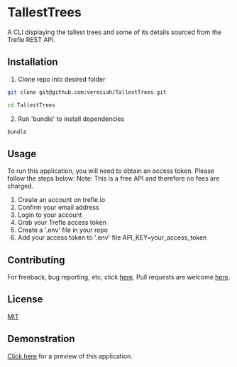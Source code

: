 # TallestTrees

 A CLI displaying the tallest trees and some of its details sourced from the Trefle REST API. 
 
## Installation

 1. Clone repo into desired folder 
 ```bash 
 git clone git@github.com:veresiah/TallestTrees.git 
 ``` 
 
 ```bash 
 cd TallestTrees
 ```
 2. Run 'bundle' to install dependencies 
 ```bash 
 bundle 
 ```
 ## Usage 
 
 To run this application, you will need to obtain an access token. Please follow the steps below: 
Note: This is a free API and therefore no fees are charged. 

 1. Create an account on trefle.io
 2. Confirm your email address
 3. Login to your account
 4. Grab your Trefle access token 
 5. Create a '.env' file in your repo
 6. Add your access token to '.env' file 
   API_KEY=your_access_token
 
 ## Contributing 
  
 For freeback, bug reporting, etc, click [here](https://github.com/veresiah/TallestTrees/issues).
 Pull requests are welcome [here](https://github.com/veresiah/TallestTrees/pulls).
 
   
 ## License 
 [MIT](https://github.com/veresiah/TallestTrees/blob/main/LICENSE)
 
 
 ## Demonstration  
 [Click here](https://youtu.be/fwwRE1BHcvo) for a preview of this application.
